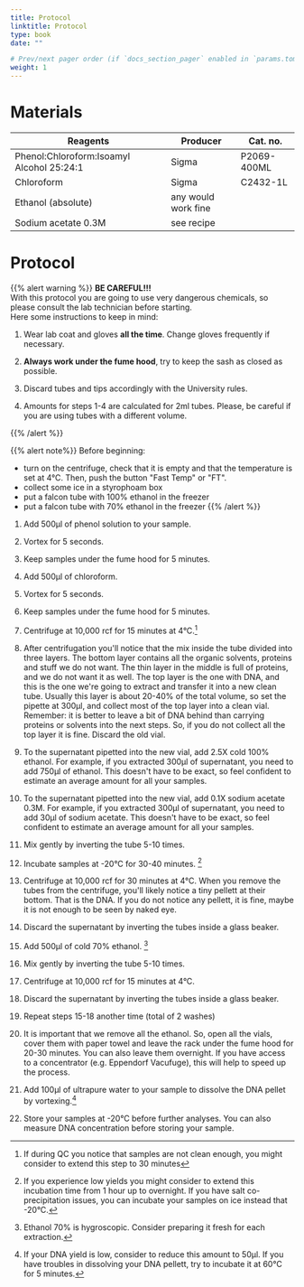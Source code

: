 ```yaml
---
title: Protocol
linktitle: Protocol
type: book
date: ""

# Prev/next pager order (if `docs_section_pager` enabled in `params.toml`)
weight: 1
---
```


# Materials

| Reagents                                  | Producer            | Cat. no.     |
| ----------------------------------------- | ------------------- | ------------ |
| Phenol:Chloroform:Isoamyl Alcohol 25:24:1 | Sigma               | P2069-400ML  |
| Chloroform                                | Sigma               | C2432-1L     |
| Ethanol (absolute)                        | any would work fine |              |
| Sodium acetate 0.3M                       | see recipe          |              |

# Protocol

{{% alert warning %}}
**BE CAREFUL!!!** <br/>
With this protocol you are going to use very dangerous chemicals, so please consult the lab technician before starting. <br/>
Here some instructions to keep in mind:
1. Wear lab coat and gloves **all the time**. Change gloves frequently if necessary.

2. **Always work under the fume hood**, try to keep the sash as closed as possible.

3. Discard tubes and tips accordingly with the University rules.

4. Amounts for steps 1-4 are calculated for 2ml tubes. Please, be careful if you are using tubes with a different volume.

  {{% /alert %}}

{{% alert note%}}
Before beginning:
- turn on the centrifuge, check that it is empty and that the temperature is set at 4°C. Then, push the button "Fast Temp" or "FT".
- collect some ice in a styrophoam box
- put a falcon tube with 100% ethanol in the freezer
- put a falcon tube with 70% ethanol in the freezer
  {{% /alert %}}

1. Add 500µl of phenol solution to your sample.

2. Vortex for 5 seconds.

3. Keep samples under the fume hood for 5 minutes.

4. Add 500µl of chloroform.

5. Vortex for 5 seconds.

6. Keep samples under the fume hood for 5 minutes.

7. Centrifuge at 10,000 rcf for 15 minutes at 4°C.[^1]

8. After centrifugation you'll notice that the mix inside the tube divided into three layers. The bottom layer contains all the organic solvents, proteins and stuff we do not want. The thin layer in the middle is full of proteins, and we do not want it as well. The top layer is the one with DNA, and this is the one we're going to extract and transfer it into a new clean tube. Usually this layer is about 20-40% of the total volume, so set the pipette at 300µl, and collect most of the top layer into a clean vial. Remember: it is better to leave a bit of DNA behind than carrying proteins or solvents into the next steps. So, if you do not collect all the top layer it is fine. Discard the old vial.

9. To the supernatant pipetted into the new vial, add 2.5X cold 100% ethanol. For example, if you extracted 300µl of supernatant, you need to add 750µl of ethanol. This doesn't have to be exact, so feel confident to estimate an average amount for all your samples.

10. To the supernatant pipetted into the new vial, add 0.1X sodium acetate 0.3M. For example, if you extracted 300µl of supernatant, you need to add 30µl of sodium acetate. This doesn't have to be exact, so feel confident to estimate an average amount for all your samples.

11. Mix gently by inverting the tube 5-10 times.

12. Incubate samples at -20°C for 30-40 minutes. [^2]

13. Centrifuge at 10,000 rcf for 30 minutes at 4°C. When you remove the tubes from the centrifuge, you'll likely notice a tiny pellett at their bottom. That is the DNA. If you do not notice any pellett, it is fine, maybe it is not enough to be seen by naked eye.

14. Discard the supernatant by inverting the tubes inside a glass beaker.

15. Add 500µl of cold 70% ethanol. [^3]

16. Mix gently by inverting the tube 5-10 times.

17. Centrifuge at 10,000 rcf for 15 minutes at 4°C.

18. Discard the supernatant by inverting the tubes inside a glass beaker.

19. Repeat steps 15-18 another time (total of 2 washes)

20. It is important that we remove all the ethanol. So, open all the vials, cover them with paper towel and leave the rack under the fume hood for 20-30 minutes. You can also leave them overnight. If you have access to a concentrator (e.g. Eppendorf Vacufuge), this will help to speed up the process.

21. Add 100µl of ultrapure water to your sample to dissolve the DNA pellet by vortexing.[^4]

22. Store your samples at -20°C before further analyses. You can also measure DNA concentration before storing your sample.

      

[^1]: If during QC you notice that samples are not clean enough, you might consider to extend this step to 30 minutes
[^2]: If you experience low yields you might consider to extend this incubation time from 1 hour up to overnight. If you have salt co-precipitation issues, you can incubate your samples on ice instead that -20°C.
[^3]: Ethanol 70% is hygroscopic. Consider preparing it fresh for each extraction.
[^4]:  If your DNA yield is low, consider to reduce this amount to 50µl. If you have troubles in dissolving your DNA pellett, try to incubate it at 60°C for 5 minutes.

